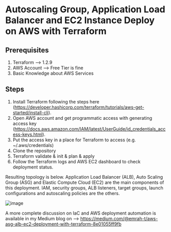 # Autoscaling Group, Application Load Balancer and EC2 Instance Deploy on AWS with Terraform

## Prerequisites
1. Terraform --> 1.2.9
2. AWS Account --> Free Tier is fine
3. Basic Knowledge about AWS Services


## Steps
1. Install Terraform following the steps here (https://developer.hashicorp.com/terraform/tutorials/aws-get-started/install-cli).
2. Open AWS account and get programmatic access with generating access key (https://docs.aws.amazon.com/IAM/latest/UserGuide/id_credentials_access-keys.html).
3. Put the access key in a place for Terraform to access (e.g. ~/.aws/credentials)
4. Clone the repository
5. Terraform validate & init & plan & apply
6. Follow the Terraform logs and AWS EC2 dashboard to check deployment status.


Resulting topology is below. Application Load Balancer (ALB), Auto Scaling Group (ASG) and Elastic Compute Cloud (EC2) are the main components of this deployment. IAM, security groups, ALB listeners, target groups, launch configurations and autoscaling policies are the others.

![image](https://user-images.githubusercontent.com/33878173/216153706-ff67489d-5093-4f59-b015-5903763dfeee.png)

A more complete discussion on IaC and AWS deployment automation is available in my Medium blog on --> https://medium.com/@emrah-t/aws-asg-alb-ec2-deployment-with-terraform-8e01055ff9fb
